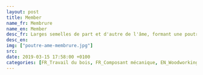```yaml
---
layout: post
title: Member
name_fr: Membrure
name_en: Member
desc_fr: Larges semelles de part et d'autre de l'âme, formant une poutre. Plus généralement, tout élément rigide et de forte section constitutif d'une charpente, à une pièce maitresse.
desc_en: 
img: ["poutre-ame-membrure.jpg"]
src: 
date: 2019-03-15 17:58:00 +0100
categories: [FR_Travail du bois, FR_Composant mécanique, EN_Woodworking, EN_Mechanical part]
---
```

